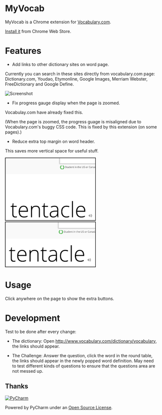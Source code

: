 # MyVocab

MyVocab is a Chrome extension for [Vocabulary.com](http://www.vocabulary.com).

[Install it](https://chrome.google.com/webstore/detail/myvocab/npfplmfmbflbcffpkpgmhpinemlimnnc) from Chrome Web Store.


# Features

* Add links to other dictionary sites on word page.

Currently you can search in these sites directly from vocabulary.com page: Dictionary.com, Youdao, Etymonline, Google Images, Merriam Webster, FreeDictionary and Google Define.

![Screenshot](https://lh6.googleusercontent.com/-ejFzSNcmAkA/U-C2vePGCmI/AAAAAAAASdo/tAClm2AAS9s/w800-h500-no/after_small.png)

* Fix progress gauge display when the page is zoomed.

Vocabulay.com have already fixed this.

(When the page is zoomed, the progress guage is misaligned due to Vocabulary.com's buggy CSS code. This is fixed by this extension (on some pages).)

* Reduce extra top margin on word header.

This saves more vertical space for useful stuff.

<img src="img/doc/before-top_margin.png" alt="before" width="300" />
<img src="img/doc/after-top_margin.png" alt="after" width="300" />


# Usage

Click anywhere on the page to show the extra buttons.

# Development

Test to be done after every change:

* The dictionary:
Open http://www.vocabulary.com/dictionary/vocabulary, the links should appear.

* The Challenge:
Answer the question, click the word in the round table, the links should appear
in the newly popped word definition. May need to test different kinds of
questions to ensure that the questions area are not messed up.

## Thanks
[![PyCharm](http://www.jetbrains.com/pycharm/docs/logo_pycharm.png)](http://www.jetbrains.com/pycharm/)

Powered by PyCharm under an [Open Source License](http://www.jetbrains.com/pycharm/buy/buy.jsp#openSource).
